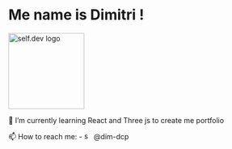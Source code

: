 <h1>Me name is Dimitri !</h1>
<p>
  <img src="https://user-images.githubusercontent.com/74038190/264141683-8aa99f6c-267d-4977-9cd3-1a4c11675863.gif"  width="150" alt="self.dev logo"/>
</p>
🌱 I’m currently learning React and Three js to create me portfolio

📫 How to reach me: - <a href="https://www.instagram.com/dim_dcp/" style="text-decoration: none"><img src="https://pic.clubic.com/v1/images/1411660/raw"  width="15" alt="self.dev logo"/> @dim-dcp</a>

<!--
**devi-shamps/devi-shamps** is a ✨ _special_ ✨ repository because its `README.md` (this file) appears on your GitHub profile.

Here are some ideas to get you started:

- 🔭 I’m currently working on ...
- 🌱 I’m currently learning ...
- 👯 I’m looking to collaborate on ...
- 🤔 I’m looking for help with ...
- 💬 Ask me about ...
- 📫 How to reach me: ...
- 😄 Pronouns: ...
- ⚡ Fun fact: ...
-->
